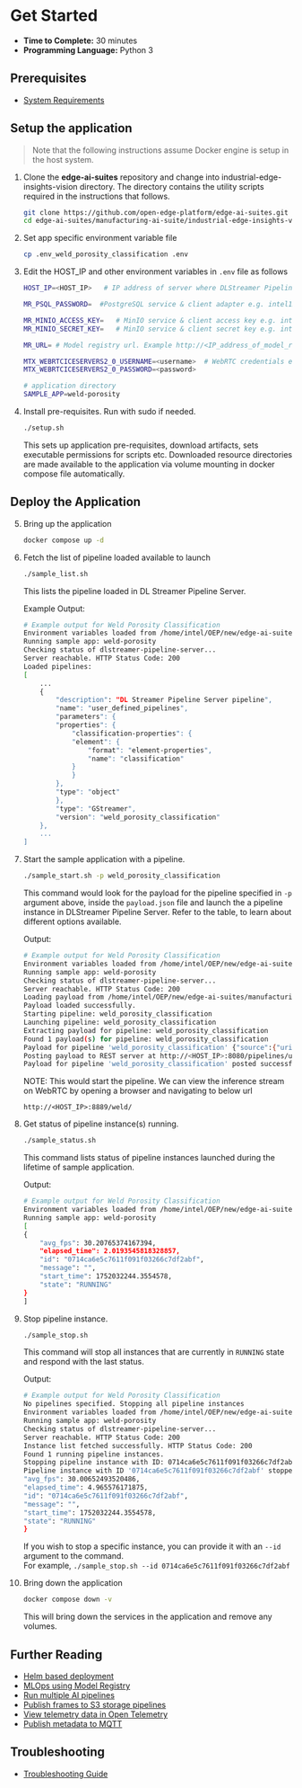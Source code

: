 # Get Started

-   **Time to Complete:** 30 minutes
-   **Programming Language:**  Python 3

## Prerequisites

- [System Requirements](system-requirements.md)

## Setup the application
> Note that the following instructions assume Docker engine is setup in the host system.

1. Clone the **edge-ai-suites** repository and change into industrial-edge-insights-vision directory. The directory contains the utility scripts required in the instructions that follows.
    ```sh
    git clone https://github.com/open-edge-platform/edge-ai-suites.git -b release-1.2.0
    cd edge-ai-suites/manufacturing-ai-suite/industrial-edge-insights-vision/
    ```
2.  Set app specific environment variable file
    ```sh
    cp .env_weld_porosity_classification .env
    ```    

3.  Edit the HOST_IP and other environment variables in `.env` file as follows
    ```sh
    HOST_IP=<HOST_IP>   # IP address of server where DLStreamer Pipeline Server is running.

    MR_PSQL_PASSWORD=  #PostgreSQL service & client adapter e.g. intel1234

    MR_MINIO_ACCESS_KEY=   # MinIO service & client access key e.g. intel1234
    MR_MINIO_SECRET_KEY=   # MinIO service & client secret key e.g. intel1234

    MR_URL= # Model registry url. Example http://<IP_address_of_model_registry_server>:32002

    MTX_WEBRTCICESERVERS2_0_USERNAME=<username>  # WebRTC credentials e.g. intel1234
    MTX_WEBRTCICESERVERS2_0_PASSWORD=<password>

    # application directory
    SAMPLE_APP=weld-porosity
    ```
4.  Install pre-requisites. Run with sudo if needed.
    ```sh
    ./setup.sh
    ```
    This sets up application pre-requisites, download artifacts, sets executable permissions for scripts etc. Downloaded resource directories are made available to the application via volume mounting in docker compose file automatically.

## Deploy the Application

5.  Bring up the application
    ```sh
    docker compose up -d
    ```
6.  Fetch the list of pipeline loaded available to launch
    ```sh
    ./sample_list.sh
    ```
    This lists the pipeline loaded in DL Streamer Pipeline Server.
    
    Example Output:

    ```sh
    # Example output for Weld Porosity Classification
    Environment variables loaded from /home/intel/OEP/new/edge-ai-suites/manufacturing-ai-suite/industrial-edge-insights-vision/.env
    Running sample app: weld-porosity
    Checking status of dlstreamer-pipeline-server...
    Server reachable. HTTP Status Code: 200
    Loaded pipelines:
    [
        ...
        {
            "description": "DL Streamer Pipeline Server pipeline",
            "name": "user_defined_pipelines",
            "parameters": {
            "properties": {
                "classification-properties": {
                "element": {
                    "format": "element-properties",
                    "name": "classification"
                }
                }
            },
            "type": "object"
            },
            "type": "GStreamer",
            "version": "weld_porosity_classification"
        },
        ...
    ]
    ```
7.  Start the sample application with a pipeline.
    ```sh
    ./sample_start.sh -p weld_porosity_classification
    ```
    This command would look for the payload for the pipeline specified in `-p` argument above, inside the `payload.json` file and launch the a pipeline instance in DLStreamer Pipeline Server. Refer to the table, to learn about different options available. 
    
    Output:

    ```sh
    # Example output for Weld Porosity Classification
    Environment variables loaded from /home/intel/OEP/new/edge-ai-suites/manufacturing-ai-suite/industrial-edge-insights-vision/.env
    Running sample app: weld-porosity
    Checking status of dlstreamer-pipeline-server...
    Server reachable. HTTP Status Code: 200
    Loading payload from /home/intel/OEP/new/edge-ai-suites/manufacturing-ai-suite/industrial-edge-insights-vision/apps/weld-porosity/payload.json
    Payload loaded successfully.
    Starting pipeline: weld_porosity_classification
    Launching pipeline: weld_porosity_classification
    Extracting payload for pipeline: weld_porosity_classification
    Found 1 payload(s) for pipeline: weld_porosity_classification
    Payload for pipeline 'weld_porosity_classification' {"source":{"uri":"file:///home/pipeline-server/resources/videos/welding.avi","type":"uri"},"destination":{"frame":{"type":"webrtc","peer-id":"weld"}},"parameters":{"classification-properties":{"model":"/home/pipeline-server/resources/models/weld-porosity/deployment/Classification/model/model.xml","device":"CPU"}}}
    Posting payload to REST server at http://<HOST_IP>:8080/pipelines/user_defined_pipelines/weld_porosity_classification
    Payload for pipeline 'weld_porosity_classification' posted successfully. Response: "6d06422c5c7511f091f03266c7df2abf"

    ```
    NOTE: This would start the pipeline. We can view the inference stream on WebRTC by opening a browser and navigating to below url
    ```
    http://<HOST_IP>:8889/weld/
    ```
    
8.  Get status of pipeline instance(s) running.
    ```sh
    ./sample_status.sh
    ```
    This command lists status of pipeline instances launched during the lifetime of sample application.
    
    Output:
    ```sh
    # Example output for Weld Porosity Classification
    Environment variables loaded from /home/intel/OEP/new/edge-ai-suites/manufacturing-ai-suite/industrial-edge-insights-vision/.env
    Running sample app: weld-porosity
    [
    {
        "avg_fps": 30.20765374167394,
        "elapsed_time": 2.0193545818328857,
        "id": "0714ca6e5c7611f091f03266c7df2abf",
        "message": "",
        "start_time": 1752032244.3554578,
        "state": "RUNNING"
    }
    ]
    ```
9.  Stop pipeline instance.
    ```sh
    ./sample_stop.sh
    ```
    This command will stop all instances that are currently in `RUNNING` state and respond with the last status.
    
    Output:
    ```sh
    # Example output for Weld Porosity Classification
    No pipelines specified. Stopping all pipeline instances
    Environment variables loaded from /home/intel/OEP/new/edge-ai-suites/manufacturing-ai-suite/industrial-edge-insights-vision/.env
    Running sample app: weld-porosity
    Checking status of dlstreamer-pipeline-server...
    Server reachable. HTTP Status Code: 200
    Instance list fetched successfully. HTTP Status Code: 200
    Found 1 running pipeline instances.
    Stopping pipeline instance with ID: 0714ca6e5c7611f091f03266c7df2abf
    Pipeline instance with ID '0714ca6e5c7611f091f03266c7df2abf' stopped successfully. Response: {
    "avg_fps": 30.00652493520486,
    "elapsed_time": 4.965576171875,
    "id": "0714ca6e5c7611f091f03266c7df2abf",
    "message": "",
    "start_time": 1752032244.3554578,
    "state": "RUNNING"
    }
    ```
    If you wish to stop a specific instance, you can provide it with an `--id` argument to the command.    
    For example, `./sample_stop.sh --id 0714ca6e5c7611f091f03266c7df2abf`

10. Bring down the application
    ```sh
    docker compose down -v
    ```
    This will bring down the services in the application and remove any volumes.


## Further Reading
- [Helm based deployment](how-to-deploy-using-helm-charts.md)
- [MLOps using Model Registry](how-to-enable-mlops.md)
- [Run multiple AI pipelines](how-to-run-multiple-ai-pipelines.md)
- [Publish frames to S3 storage pipelines](how-to-run-store-frames-in-s3.md)
- [View telemetry data in Open Telemetry](how-to-view-telemetry-data.md)
- [Publish metadata to MQTT](how-to-start-mqtt-publisher.md)

## Troubleshooting
- [Troubleshooting Guide](troubleshooting-guide.md)
